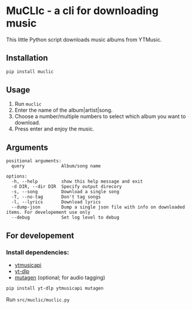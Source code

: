 # MuCLIc - a cli for downloading music

This little Python script downloads music albums from YTMusic.

## Installation

```sh
pip install muclic
```

## Usage

1. Run `muclic`
2. Enter the name of the album|artist|song.
3. Choose a number/multiple numbers to select which album you want to download.
4. Press enter and enjoy the music.

## Arguments
```
positional arguments:
  query              Album/song name

options:
  -h, --help         show this help message and exit
  -d DIR, --dir DIR  Specify output direcory
  -s, --song         Download a single song
  -T, --no-tag       Don't tag songs
  -l, --lyrics       Download lyrics
  --dump-json        Dump a single json file with info on downloaded items. For developement use only
  --debug            Set log level to debug
```

## For developement
### Install dependencies:

- [ytmusicapi](https://github.com/sigma67/ytmusicapi)
- [yt-dlp](https://github.com/yt-dlp/yt-dlp)
- [mutagen](https://github.com/quodlibet/mutagen) (optional; for audio tagging)

```sh
pip install yt-dlp ytmusicapi mutagen
```
Run `src/muclic/muclic.py`
